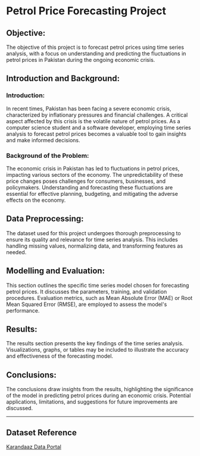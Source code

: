 # Petrol Price Forecasting Project

## Objective:
The objective of this project is to forecast petrol prices using time series analysis, with a focus on understanding and predicting the fluctuations in petrol prices in Pakistan during the ongoing economic crisis.

## Introduction and Background:

### Introduction:
In recent times, Pakistan has been facing a severe economic crisis, characterized by inflationary pressures and financial challenges. A critical aspect affected by this crisis is the volatile nature of petrol prices. As a computer science student and a software developer, employing time series analysis to forecast petrol prices becomes a valuable tool to gain insights and make informed decisions.

### Background of the Problem:
The economic crisis in Pakistan has led to fluctuations in petrol prices, impacting various sectors of the economy. The unpredictability of these price changes poses challenges for consumers, businesses, and policymakers. Understanding and forecasting these fluctuations are essential for effective planning, budgeting, and mitigating the adverse effects on the economy.

## Data Preprocessing:
The dataset used for this project undergoes thorough preprocessing to ensure its quality and relevance for time series analysis. This includes handling missing values, normalizing data, and transforming features as needed.

## Modelling and Evaluation:
This section outlines the specific time series model chosen for forecasting petrol prices. It discusses the parameters, training, and validation procedures. Evaluation metrics, such as Mean Absolute Error (MAE) or Root Mean Squared Error (RMSE), are employed to assess the model's performance.

## Results:
The results section presents the key findings of the time series analysis. Visualizations, graphs, or tables may be included to illustrate the accuracy and effectiveness of the forecasting model.

## Conclusions:
The conclusions draw insights from the results, highlighting the significance of the model in predicting petrol prices during an economic crisis. Potential applications, limitations, and suggestions for future improvements are discussed.

---

## Dataset Reference
<a href= "https://portal.karandaaz.com.pk/dataset/petrol-avg/1388" target="_blank">Karandaaz Data Portal</a>
